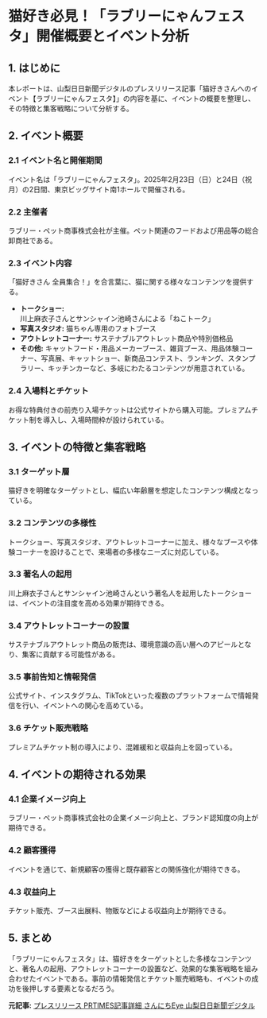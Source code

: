# 猫好き必見！「ラブリーにゃんフェスタ」開催概要とイベント分析

## 1. はじめに

本レポートは、山梨日日新聞デジタルのプレスリリース記事「猫好きさんへのイベント【ラブリーにゃんフェスタ】」の内容を基に、イベントの概要を整理し、その特徴と集客戦略について分析する。

## 2. イベント概要

### 2.1 イベント名と開催期間

イベント名は「ラブリーにゃんフェスタ」。2025年2月23日（日）と24日（祝月）の2日間、東京ビッグサイト南1ホールで開催される。

### 2.2 主催者

ラブリー・ペット商事株式会社が主催。ペット関連のフードおよび用品等の総合卸商社である。

### 2.3 イベント内容

「猫好きさん 全員集合！」を合言葉に、猫に関する様々なコンテンツを提供する。

* **トークショー:** 川上麻衣子さんとサンシャイン池崎さんによる「ねこトーク」
* **写真スタジオ:** 猫ちゃん専用のフォトブース
* **アウトレットコーナー:** サステナブルアウトレット商品や特別価格品
* **その他:** キャットフード・用品メーカーブース、雑貨ブース、用品体験コーナー、写真展、キャットショー、新商品コンテスト、ランキング、スタンプラリー、キッチンカーなど、多岐にわたるコンテンツが用意されている。

### 2.4 入場料とチケット

お得な特典付きの前売り入場チケットは公式サイトから購入可能。プレミアムチケット制を導入し、入場時間枠が設けられている。

## 3. イベントの特徴と集客戦略

### 3.1 ターゲット層

猫好きを明確なターゲットとし、幅広い年齢層を想定したコンテンツ構成となっている。

### 3.2 コンテンツの多様性

トークショー、写真スタジオ、アウトレットコーナーに加え、様々なブースや体験コーナーを設けることで、来場者の多様なニーズに対応している。

### 3.3 著名人の起用

川上麻衣子さんとサンシャイン池崎さんという著名人を起用したトークショーは、イベントの注目度を高める効果が期待できる。

### 3.4 アウトレットコーナーの設置

サステナブルアウトレット商品の販売は、環境意識の高い層へのアピールとなり、集客に貢献する可能性がある。

### 3.5 事前告知と情報発信

公式サイト、インスタグラム、TikTokといった複数のプラットフォームで情報発信を行い、イベントへの関心を高めている。

### 3.6 チケット販売戦略

プレミアムチケット制の導入により、混雑緩和と収益向上を図っている。

## 4. イベントの期待される効果

### 4.1 企業イメージ向上

ラブリー・ペット商事株式会社の企業イメージ向上と、ブランド認知度の向上が期待できる。

### 4.2 顧客獲得

イベントを通じて、新規顧客の獲得と既存顧客との関係強化が期待できる。

### 4.3 収益向上

チケット販売、ブース出展料、物販などによる収益向上が期待できる。

## 5. まとめ

「ラブリーにゃんフェスタ」は、猫好きをターゲットとした多様なコンテンツと、著名人の起用、アウトレットコーナーの設置など、効果的な集客戦略を組み合わせたイベントである。事前の情報発信とチケット販売戦略も、イベントの成功を後押しする要素となるだろう。



**元記事:** [プレスリリース PRTIMES記事詳細 さんにちEye 山梨日日新聞デジタル](https://www.sannichi.co.jp/prtimes/others/c125439_r6)